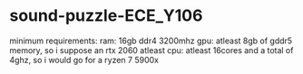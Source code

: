 # sound-puzzle-ECE_Y106
minimum requirements:
ram: 16gb ddr4 3200mhz
gpu: atleast 8gb of gddr5 memory, so i suppose an rtx 2060 atleast
cpu: atleast 16cores and a total of 4ghz, so i would go for a ryzen 7 5900x

